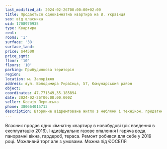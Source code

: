 ```yaml
---
last_modified_at: 2024-02-26T00:00:00+02:00
title: Продається однокімнатна квартира на В. Українця
seo: від власника
uid: 1708970935
type: Квартира
rent:
rooms: '1'
surface: '38'
surface_land:
price: $44500
price_sqmt:
floor: '10'
floors: '10'
parking: Прибудинкова територія
region:
location: м. Запоріжжя
address: вул. Володимира Українця, 57, Комунарський район
object:
coordinates: 47.771349,35.185894
date: 2024-02-26T00:00:00.000Z
seller: Ксенія Перинська
phone: 380664015713
description: Вторинне відремтоване житло з меблями і технікою, придатне і готове для проживання
---
```


Власник продає одно кімнатну квартиру в новобудові (рік введення в експлуатацію 2016). Індивідуальне газове опалення і гаряча вода, панорамні вікна, гардероб, тераса. Ремонт робився для себе у 2019 році. Можливий торг але з умовами. Можна під ЄОСЕЛЯ
